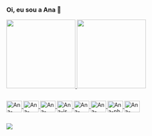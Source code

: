 ### Oi, eu sou a Ana 🦕

<div>
  <a href="https://beacons.ai/anascar">
  <img height="180em" src="https://github-readme-stats.vercel.app/api?username=anascar&show_icons=true&theme=dark&include_all_commits=true&count_private=true"/>
  <img height="180em" src="https://github-readme-stats.vercel.app/api/top-langs/?username=anascar&layout=compact&langs_count=16&theme=dark"/>      
</div>
  
  ##
  
<link rel="stylesheet" href="https://cdn.jsdelivr.net/gh/devicons/devicon@v2.14.0/devicon.min.css">
  
<div class="devicon-">
    <img align="center" alt="Ana-Css" height="30" width="40" src="https://cdn.jsdelivr.net/gh/devicons/devicon/icons/css3/css3-original.svg"/>      
     <img align="center" alt="Ana-html" height="30" width="40" src="https://cdn.jsdelivr.net/gh/devicons/devicon/icons/html5/html5-original.svg"/>   
     <img align="center" alt="Ana-ilustrator" height="30" width="40" src="https://cdn.jsdelivr.net/gh/devicons/devicon/icons/illustrator/illustrator-plain.svg"/>
     <img align="center" alt="Ana-js" height="30" width="40" src="https://cdn.jsdelivr.net/gh/devicons/devicon/icons/javascript/javascript-original.svg"/>
     <img align="center" alt="Ana-mysql" height="30" width="40" src="https://cdn.jsdelivr.net/gh/devicons/devicon/icons/mysql/mysql-original.svg"/>
     <img align="center" alt="Ana-nodejs" height="30" width="40" src="https://cdn.jsdelivr.net/gh/devicons/devicon/icons/nodejs/nodejs-original.svg"/>
     <img align="center" alt="Ana-ph" height="30" width="40" src="https://cdn.jsdelivr.net/gh/devicons/devicon/icons/photoshop/photoshop-plain.svg"/>
     <img align="center" alt="Ana-php" height="30" width="40" 
src="https://cdn.jsdelivr.net/gh/devicons/devicon/icons/php/php-plain.svg"/>   
 </div>
  
  ##
  
  <div>
    <a href= "https://www.linkedin.com/in/ana-campos-9664b71a5" target="_blank"><img src="https://img.shields.io/badge/LinkedIn-0077B5?style=for-the-badge&logo=linkedin&logoColor=white" target="_blank"></a>
    <a href= "
    
  </div>

